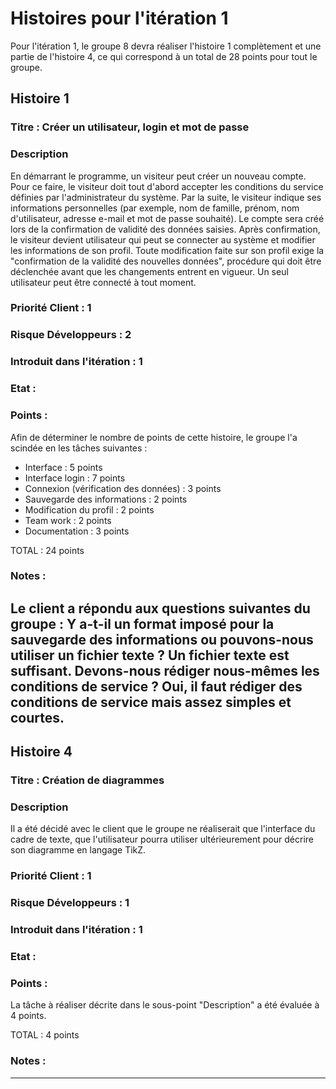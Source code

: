 # Histoires pour l'itération 1
Pour l'itération 1, le groupe 8 devra réaliser l'histoire 1 complètement et une partie de l'histoire 4, ce qui correspond à un total de 28 points pour tout le groupe.

## Histoire 1

### Titre : Créer un utilisateur, login et mot de passe

### Description
En démarrant le programme, un visiteur peut créer un nouveau compte. Pour ce faire, le visiteur doit tout d'abord accepter les conditions du service définies par l'administrateur du système.
Par la suite, le visiteur indique ses informations personnelles (par exemple, nom de famille, prénom, nom d'utilisateur, adresse e-mail et mot de passe souhaité). Le compte sera créé lors de la confirmation de validité des données saisies.
Après confirmation, le visiteur devient utilisateur qui peut se connecter au système et modifier les informations de son profil. Toute modification faite sur son profil exige la "confirmation de la validité des nouvelles données", procédure qui doit être déclenchée avant que les changements entrent en vigueur.
Un seul utilisateur peut être connecté à tout moment.

### Priorité Client : 1

### Risque Développeurs : 2

### Introduit dans l'itération : 1

### Etat : 

### Points :
Afin de déterminer le nombre de points de cette histoire, le groupe l'a scindée en les tâches suivantes :

- Interface : 5 points
- Interface login : 7 points
- Connexion (vérification des données) : 3 points
- Sauvegarde des informations : 2 points
- Modification du profil : 2 points
- Team work : 2 points
- Documentation : 3 points

TOTAL : 24 points

### Notes :
Le client a répondu aux questions suivantes du groupe : 
Y a-t-il un format imposé pour la sauvegarde des informations ou pouvons-nous utiliser un fichier texte ? Un fichier texte est suffisant.
Devons-nous rédiger nous-mêmes les conditions de service ? Oui, il faut rédiger des conditions de service mais assez simples et courtes.
----------------------

## Histoire 4

### Titre : Création de diagrammes

### Description
Il a été décidé avec le client que le groupe ne réaliserait que l'interface du cadre de texte, que l'utilisateur pourra utiliser ultérieurement pour décrire son diagramme en langage TikZ.

### Priorité Client : 1

### Risque Développeurs : 1

### Introduit dans l'itération : 1

### Etat : 

### Points :
La tâche à réaliser décrite dans le sous-point "Description" a été évaluée à 4 points.

TOTAL : 4 points

### Notes :


----------------------

